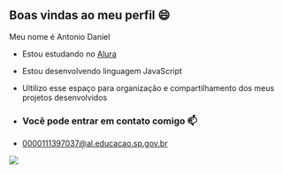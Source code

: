 ## Boas vindas ao meu perfil 😄

Meu nome é Antonio Daniel

- Estou estudando no [Alura](https://www.alura.com.br)
- Estou desenvolvendo linguagem JavaScript
- Ultilizo esse espaço para organização e compartilhamento dos meus projetos desenvolvidos

- ### Você pode entrar em contato comigo 📫

- 0000111397037@al.educacao.sp.gov.br



![](https://media.tenor.com/R_DYAHuCZe0AAAAi/steve-steve-dance.gif)
